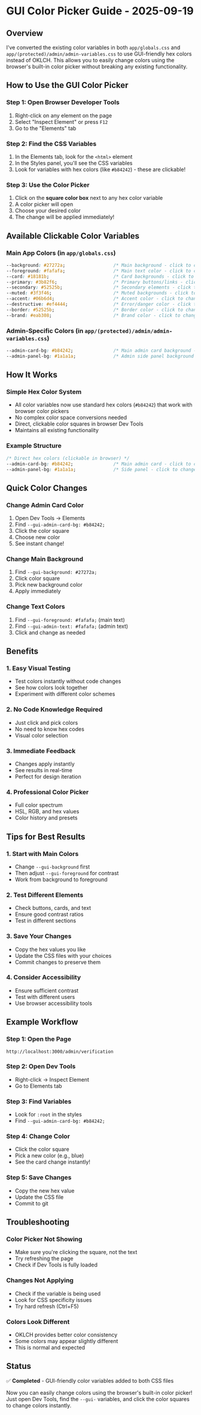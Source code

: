 # GUI Color Picker Guide - 2025-09-19

## Overview
I've converted the existing color variables in both `app/globals.css` and `app/(protected)/admin/admin-variables.css` to use GUI-friendly hex colors instead of OKLCH. This allows you to easily change colors using the browser's built-in color picker without breaking any existing functionality.

## How to Use the GUI Color Picker

### **Step 1: Open Browser Developer Tools**
1. Right-click on any element on the page
2. Select "Inspect Element" or press `F12`
3. Go to the "Elements" tab

### **Step 2: Find the CSS Variables**
1. In the Elements tab, look for the `<html>` element
2. In the Styles panel, you'll see the CSS variables
3. Look for variables with hex colors (like `#b84242`) - these are clickable!

### **Step 3: Use the Color Picker**
1. Click on the **square color box** next to any hex color variable
2. A color picker will open
3. Choose your desired color
4. The change will be applied immediately!

## Available Clickable Color Variables

### **Main App Colors** (in `app/globals.css`)
```css
--background: #27272a;                  /* Main background - click to change */
--foreground: #fafafa;                  /* Main text color - click to change */
--card: #18181b;                        /* Card backgrounds - click to change */
--primary: #3b82f6;                     /* Primary buttons/links - click to change */
--secondary: #52525b;                   /* Secondary elements - click to change */
--muted: #3f3f46;                       /* Muted backgrounds - click to change */
--accent: #06b6d4;                      /* Accent color - click to change */
--destructive: #ef4444;                 /* Error/danger color - click to change */
--border: #52525b;                      /* Border color - click to change */
--brand: #eab308;                       /* Brand color - click to change */
```

### **Admin-Specific Colors** (in `app/(protected)/admin/admin-variables.css`)
```css
--admin-card-bg: #b84242;               /* Main admin card background - click to change */
--admin-panel-bg: #1a1a1a;              /* Admin side panel background - click to change */
```

## How It Works

### **Simple Hex Color System**
- All color variables now use standard hex colors (`#b84242`) that work with browser color pickers
- No complex color space conversions needed
- Direct, clickable color squares in browser Dev Tools
- Maintains all existing functionality

### **Example Structure**
```css
/* Direct hex colors (clickable in browser) */
--admin-card-bg: #b84242;               /* Main admin card - click to change */
--admin-panel-bg: #1a1a1a;              /* Side panel - click to change */
```

## Quick Color Changes

### **Change Admin Card Color**
1. Open Dev Tools → Elements
2. Find `--gui-admin-card-bg: #b84242;`
3. Click the color square
4. Choose new color
5. See instant change!

### **Change Main Background**
1. Find `--gui-background: #27272a;`
2. Click color square
3. Pick new background color
4. Apply immediately

### **Change Text Colors**
1. Find `--gui-foreground: #fafafa;` (main text)
2. Find `--gui-admin-text: #fafafa;` (admin text)
3. Click and change as needed

## Benefits

### **1. Easy Visual Testing**
- Test colors instantly without code changes
- See how colors look together
- Experiment with different color schemes

### **2. No Code Knowledge Required**
- Just click and pick colors
- No need to know hex codes
- Visual color selection

### **3. Immediate Feedback**
- Changes apply instantly
- See results in real-time
- Perfect for design iteration

### **4. Professional Color Picker**
- Full color spectrum
- HSL, RGB, and hex values
- Color history and presets

## Tips for Best Results

### **1. Start with Main Colors**
- Change `--gui-background` first
- Then adjust `--gui-foreground` for contrast
- Work from background to foreground

### **2. Test Different Elements**
- Check buttons, cards, and text
- Ensure good contrast ratios
- Test in different sections

### **3. Save Your Changes**
- Copy the hex values you like
- Update the CSS files with your choices
- Commit changes to preserve them

### **4. Consider Accessibility**
- Ensure sufficient contrast
- Test with different users
- Use browser accessibility tools

## Example Workflow

### **Step 1: Open the Page**
```
http://localhost:3000/admin/verification
```

### **Step 2: Open Dev Tools**
- Right-click → Inspect Element
- Go to Elements tab

### **Step 3: Find Variables**
- Look for `:root` in the styles
- Find `--gui-admin-card-bg: #b84242;`

### **Step 4: Change Color**
- Click the color square
- Pick a new color (e.g., blue)
- See the card change instantly!

### **Step 5: Save Changes**
- Copy the new hex value
- Update the CSS file
- Commit to git

## Troubleshooting

### **Color Picker Not Showing**
- Make sure you're clicking the square, not the text
- Try refreshing the page
- Check if Dev Tools is fully loaded

### **Changes Not Applying**
- Check if the variable is being used
- Look for CSS specificity issues
- Try hard refresh (Ctrl+F5)

### **Colors Look Different**
- OKLCH provides better color consistency
- Some colors may appear slightly different
- This is normal and expected

## Status
✅ **Completed** - GUI-friendly color variables added to both CSS files

Now you can easily change colors using the browser's built-in color picker! Just open Dev Tools, find the `--gui-` variables, and click the color squares to change colors instantly.
